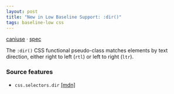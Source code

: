 ```yaml
---
layout: post
title: "New in Low Baseline Support: :dir()"
tags: baseline-low css
---
```


[caniuse](https://caniuse.com/?search=dir-pseudo) · [spec](https://drafts.csswg.org/selectors-4/#the-dir-pseudo)

The `:dir()` CSS functional pseudo-class matches elements by text direction, either right to left (`rtl`) or left to right (`ltr`).

### Source features

- ``css.selectors.dir`` [[mdn]](https://developer.mozilla.org/en-US/search?q=css.selectors.dir)
